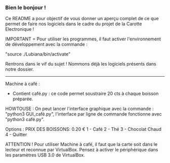 ### Bien le bonjour ! ###

Ce README a pour objectif de vous donner un aperçu complet de ce que permet de faire nos logiciels dans le cadre du projet de la Carotte Electronique !

IMPORTANT = Pour utiliser les programmes, il faut activer l'environnement de développement avec la commande :

"source ./Lubiana/bin/activate"

Rentrons dans le vif du sujet ! Nommons déjà les logiciels présents dans notre dossier. 

----------------------------------------------------------------------------------------------------------------------------------------------------------------------------------------------------------
Machine à café : 
- Contient café.py : ce code permet soustraire 20 cts à chaque boisson préparée.

HOWTOUSE : On peut lancer l'interface graphique avec la commande : "python3 GUI_café.py", l'interface par ligne de commande fonctionne avec "python3 café.py".

Options : 
PRIX DES BOISSONS: 0.20 € 
1 - Café
2 - Thé
3 - Chocolat Chaud
4 - Quitter

ATTENTION ! Pour utiliser Machine à café, il faut que la carte soit dans le lecteur et reconnue par VirtualBox. Pensez à activer le périphérique dans les paramètres USB 3.0 de VirtualBox.
